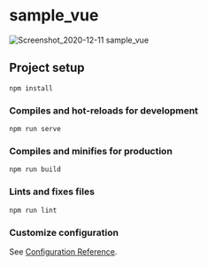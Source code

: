 # sample_vue
![Screenshot_2020-12-11 sample_vue](https://user-images.githubusercontent.com/59250486/101916471-efc17900-3c01-11eb-97ba-d01e57334b42.png)
## Project setup
```
npm install
```

### Compiles and hot-reloads for development
```
npm run serve
```

### Compiles and minifies for production
```
npm run build
```

### Lints and fixes files
```
npm run lint
```

### Customize configuration
See [Configuration Reference](https://cli.vuejs.org/config/).
